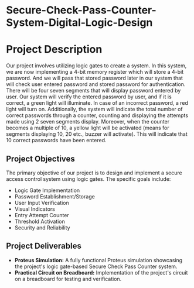 # Secure-Check-Pass-Counter-System-Digital-Logic-Design

<!DOCTYPE html>
<html lang="en">
<head>
    <meta charset="UTF-8">
    <meta name="viewport" content="width=device-width, initial-scale=1.0">
    <title>Project Description</title>

</head>
<body>
    <div class="container">
        <h1>Project Description</h1>
        <p>Our project involves utilizing logic gates to create a system. In this system, we are now implementing a 4-bit memory register which will store a 4-bit password. And we will pass that stored password later in our system that will check user entered password and stored password for authentication. There will be four seven segments that will display password entered by user. Our system will verify the entered password by user, and if it is correct, a green light will illuminate. In case of an incorrect password, a red light will turn on. Additionally, the system will indicate the total number of correct passwords through a counter, counting and displaying the attempts made using 2 seven segments display. Moreover, when the counter becomes a multiple of 10, a yellow light will be activated (means for segments displaying 10, 20 etc., buzzer will activate). This will indicate that 10 correct passwords have been entered.</p>
        <h2>Project Objectives</h2>
        <p>The primary objective of our project is to design and implement a secure access control system using logic gates. The specific goals include:</p>
        <ul>
            <li>Logic Gate Implementation</li>
            <li>Password Establishment/Storage</li>
            <li>User Input Verification</li>
            <li>Visual Indicators</li>
            <li>Entry Attempt Counter</li>
            <li>Threshold Activation</li>
            <li>Security and Reliability</li>
        </ul>
        <h2>Project Deliverables</h2>
        <ul>
            <li><strong>Proteus Simulation:</strong> A fully functional Proteus simulation showcasing the project's logic gate-based Secure Check Pass Counter system.</li>
            <li><strong>Practical Circuit on Breadboard:</strong> Implementation of the project's circuit on a breadboard for testing and verification.</li>
        </ul>
    </div>
</body>
</html>
